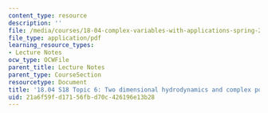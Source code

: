 ```yaml
---
content_type: resource
description: ''
file: /media/courses/18-04-complex-variables-with-applications-spring-2018/21a6f59fd17156fbd70c426196e13b28_MIT18_04S18_topic6.pdf
file_type: application/pdf
learning_resource_types:
- Lecture Notes
ocw_type: OCWFile
parent_title: Lecture Notes
parent_type: CourseSection
resourcetype: Document
title: '18.04 S18 Topic 6: Two dimensional hydrodynamics and complex potentials'
uid: 21a6f59f-d171-56fb-d70c-426196e13b28
---
```

